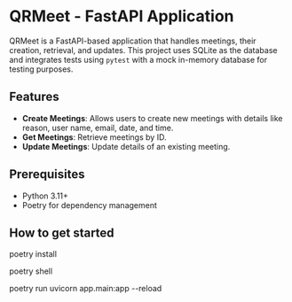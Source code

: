 # QRMeet - FastAPI Application

QRMeet is a FastAPI-based application that handles meetings, their creation, retrieval, and updates. This project uses SQLite as the database and integrates tests using `pytest` with a mock in-memory database for testing purposes.

## Features

- **Create Meetings**: Allows users to create new meetings with details like reason, user name, email, date, and time.
- **Get Meetings**: Retrieve meetings by ID.
- **Update Meetings**: Update details of an existing meeting.

## Prerequisites

- Python 3.11+
- Poetry for dependency management

## How to get started

poetry install

poetry shell

poetry run uvicorn app.main:app --reload

